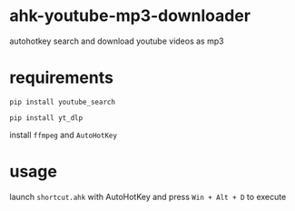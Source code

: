 # ahk-youtube-mp3-downloader
autohotkey search and download youtube videos as mp3

# requirements
`pip install youtube_search`

`pip install yt_dlp`

install `ffmpeg` and `AutoHotKey`

# usage
launch `shortcut.ahk` with AutoHotKey and press `Win + Alt + D` to execute
